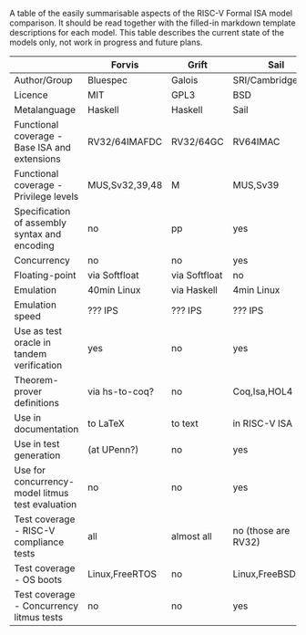 A table of the easily summarisable aspects of the RISC-V Formal ISA model comparison.  It should be read together with the filled-in markdown template descriptions for each model.  This table describes the current state of the models only, not work in progress and future plans. 

|                                                   | Forvis        | Grift       | Sail                    |              |           |
| ------------------------------------------------- | ------------- | ----------- | ------------------------| ------------ | --------- |
| Author/Group                                      | Bluespec      |Galois       |SRI/Cambridge            |              |           |   
| Licence                                           | MIT           |GPL3         |BSD                      |              |           |
| Metalanguage                                      | Haskell       |Haskell      |Sail                     |              |           |
| Functional coverage - Base ISA and extensions     | RV32/64IMAFDC |RV32/64GC    |RV64IMAC                 |              |           |
| Functional coverage - Privilege levels            | MUS,Sv32,39,48|M            |MUS,Sv39                 |              |           |
| Specification of assembly syntax and encoding     | no            |pp           |yes                      |              |           |
| Concurrency                                       | no            |no           |yes                      |              |           |
| Floating-point                                    | via Softfloat |via Softfloat|no                       |              |           |
| Emulation                                         | 40min Linux   |via Haskell  |4min Linux               |              |           |
| Emulation speed                                   | ??? IPS       |??? IPS      |??? IPS                  |              |           |
| Use as test oracle in tandem verification         | yes           |no           |yes                      |              |           |
| Theorem-prover definitions                        | via hs-to-coq?|no           |Coq,Isa,HOL4             |              |           |
| Use in documentation                              | to LaTeX      |to text      |in RISC-V ISA            |              |           |
| Use in test generation                            | (at UPenn?)   |no           |yes                      |              |           |
| Use for concurrency-model litmus test evaluation  | no            |no           |yes                      |              |           |
| Test coverage - RISC-V compliance tests           | all           |almost all   |no (those are RV32)      |              |           |
| Test coverage - OS boots                          | Linux,FreeRTOS|no           |Linux,FreeBSD,seL4       |              |           |
| Test coverage - Concurrency litmus tests          | no            |no           |yes                      |              |           |

